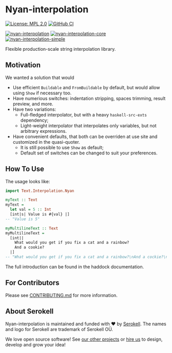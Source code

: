 # Nyan-interpolation

[![License: MPL 2.0](https://img.shields.io/badge/License-MPL%202.0-brightgreen.svg)](https://opensource.org/licenses/MPL-2.0)
[![GitHub CI](https://github.com/serokell/nyan-interpolation/workflows/CI/badge.svg)](https://github.com/serokell/nyan-interpolation/actions)

[![nyan-interpolation](https://badgen.net/hackage/v/nyan-interpolation?color=purple)](https://hackage.haskell.org/package/nyan-interpolation)
[![nyan-interpolation-core](https://badgen.net/hackage/v/nyan-interpolation-core?color=cyan)](https://hackage.haskell.org/package/nyan-interpolation-core)
[![nyan-interpolation-simple](https://badgen.net/hackage/v/nyan-interpolation-simple?color=green)](https://hackage.haskell.org/package/nyan-interpolation-simple)

Flexible production-scale string interpolation library.

## Motivation

We wanted a solution that would

- Use efficient `Buildable` and `FromBuildable` by default, but would allow using `Show` if necessary too.
- Have numerious switches: indentation stripping, spaces trimming, result preview, and more.
- Have two variations:
  - Full-fledged interpolator, but with a heavy `haskell-src-exts` dependency;
  - Light-weight interpolator that interpolates only variables, but not arbitrary expressions.
- Have convenient defaults, that both can be overriden at use site and customized in the quasi-quoter.
  - It is still possible to use `Show` as default;
  - Default set of switches can be changed to suit your preferences.

## How To Use

The usage looks like:

```hs
import Text.Interpolation.Nyan

myText :: Text
myText =
  let val = 5 :: Int
  [int|s| Value is #{val} |]
-- "Value is 5"

myMultilineText :: Text
myMultilineText =
  [int||
    What would you get if you fix a cat and a rainbow?
    And a cookie?
  |]
-- "What would you get if you fix a cat and a rainbow?\nAnd a cockie?\n"
```

The full introduction can be found in the haddock documentation.

## For Contributors

Please see [CONTRIBUTING.md](/.github/CONTRIBUTING.md) for more information.

## About Serokell

Nyan-interpolation is maintained and funded with ❤️ by [Serokell](https://serokell.io/).
The names and logo for Serokell are trademark of Serokell OÜ.

We love open source software! See [our other projects](https://serokell.io/community?utm_source=github) or [hire us](https://serokell.io/hire-us?utm_source=github) to design, develop and grow your idea!
